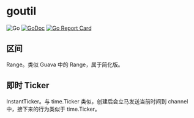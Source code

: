 # goutil

![Go](https://github.com/alfred-zhong/goutil/workflows/Go/badge.svg?branch=master) [![GoDoc](https://godoc.org/github.com/alfred-zhong/goutil?status.svg)](https://godoc.org/github.com/alfred-zhong/goutil) [![Go Report Card](https://goreportcard.com/badge/github.com/alfred-zhong/goutil)](https://goreportcard.com/report/github.com/alfred-zhong/goutil)

## 区间

Range。类似 Guava 中的 Range，属于简化版。

## 即时 Ticker

InstantTicker。与 time.Ticker 类似，创建后会立马发送当前时间到 channel 中，接下来的行为类似于 time.Ticker。
